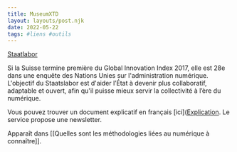 ```yaml
---
title: MuseumXTD
layout: layouts/post.njk
date: 2022-05-22
tags: #liens #outils
---
```

[Staatlabor](https://www.staatslabor.ch/fr)

Si la Suisse termine première du Global Innovation Index 2017, elle est 28e dans une enquête des Nations Unies sur l'administration numérique. L'objectif du Staatslabor est d'aider l’État à devenir plus collaboratif, adaptable et ouvert, afin qu'il puisse mieux servir la collectivité à l’ère du numérique.

Vous pouvez trouver un document explicatif en français [ici]([Explication](https://www.staatslabor.ch/sites/default/files/2018-06/staatsleporello_francais_1.pdf). 
Le service propose une newsletter. 

Apparaît dans [[Quelles sont les méthodologies liées au numérique à connaître]]. 

